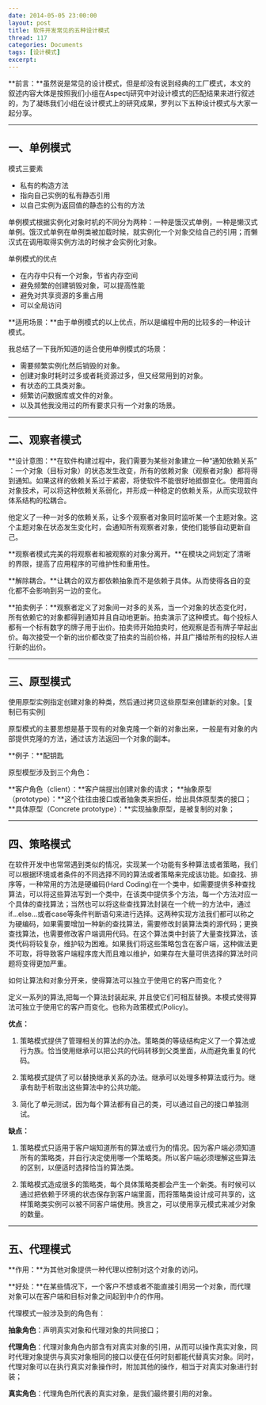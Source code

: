 ```yaml
---
date: 2014-05-05 23:00:00
layout: post
title: 软件开发常见的五种设计模式
thread: 117
categories: Documents
tags: [设计模式]
excerpt: 
---
```


**前言：**虽然说是常见的设计模式，但是却没有说到经典的工厂模式，本文的叙述内容大体是按照我们小组在Aspectj研究中对设计模式的匹配结果来进行叙述的，为了凝练我们小组在设计模式上的研究成果，罗列以下五种设计模式与大家一起分享。

----

## 一、单例模式

模式三要素

* 私有的构造方法
* 指向自己实例的私有静态引用
* 以自己实例为返回值的静态的公有的方法

单例模式根据实例化对象时机的不同分为两种：一种是饿汉式单例，一种是懒汉式单例。饿汉式单例在单例类被加载时候，就实例化一个对象交给自己的引用；而懒汉式在调用取得实例方法的时候才会实例化对象。

单例模式的优点

* 在内存中只有一个对象，节省内存空间
* 避免频繁的创建销毁对象，可以提高性能
* 避免对共享资源的多重占用
* 可以全局访问

**适用场景：**由于单例模式的以上优点，所以是编程中用的比较多的一种设计模式。

我总结了一下我所知道的适合使用单例模式的场景：

* 需要频繁实例化然后销毁的对象。
* 创建对象时耗时过多或者耗资源过多，但又经常用到的对象。
* 有状态的工具类对象。
* 频繁访问数据库或文件的对象。
* 以及其他我没用过的所有要求只有一个对象的场景。

----

## 二、观察者模式

**设计意图：**在软件构建过程中，我们需要为某些对象建立一种“通知依赖关系” ：一个对象（目标对象）的状态发生改变，所有的依赖对象（观察者对象）都将得到通知。如果这样的依赖关系过于紧密，将使软件不能很好地抵御变化。使用面向对象技术，可以将这种依赖关系弱化，并形成一种稳定的依赖关系，从而实现软件体系结构的松耦合。

他定义了一种一对多的依赖关系，让多个观察者对象同时监听某一个主题对象。这个主题对象在状态发生变化时，会通知所有观察者对象，使他们能够自动更新自己。

**观察者模式完美的将观察者和被观察的对象分离开。**在模块之间划定了清晰的界限，提高了应用程序的可维护性和重用性。

**解除耦合。**让耦合的双方都依赖抽象而不是依赖于具体。从而使得各自的变化都不会影响到另一边的变化。

**拍卖例子：**观察者定义了对象间一对多的关系，当一个对象的状态变化时，所有依赖它的对象都得到通知并且自动地更新。拍卖演示了这种模式。每个投标人都有一个标有数字的牌子用于出价。拍卖师开始拍卖时，他观察是否有牌子举起出价。每次接受一个新的出价都改变了拍卖的当前价格，并且广播给所有的投标人进行新的出价。

----

## 三、原型模式

使用原型实例指定创建对象的种类，然后通过拷贝这些原型来创建新的对象。[复制已有实例]

原型模式的主要思想是基于现有的对象克隆一个新的对象出来，一般是有对象的内部提供克隆的方法，通过该方法返回一个对象的副本。

**例子：**配钥匙

原型模型涉及到三个角色：

**客户角色（client）：**客户端提出创建对象的请求；
**抽象原型（prototype）：**这个往往由接口或者抽象类来担任，给出具体原型类的接口；
**具体原型（Concrete prototype）：**实现抽象原型，是被复制的对象； 

----

## 四、策略模式

在软件开发中也常常遇到类似的情况，实现某一个功能有多种算法或者策略，我们可以根据环境或者条件的不同选择不同的算法或者策略来完成该功能。如查找、排序等，一种常用的方法是硬编码(Hard Coding)在一个类中，如需要提供多种查找算法，可以将这些算法写到一个类中，在该类中提供多个方法，每一个方法对应一个具体的查找算法；当然也可以将这些查找算法封装在一个统一的方法中，通过if…else…或者case等条件判断语句来进行选择。这两种实现方法我们都可以称之为硬编码，如果需要增加一种新的查找算法，需要修改封装算法类的源代码；更换查找算法，也需要修改客户端调用代码。在这个算法类中封装了大量查找算法，该类代码将较复杂，维护较为困难。如果我们将这些策略包含在客户端，这种做法更不可取，将导致客户端程序庞大而且难以维护，如果存在大量可供选择的算法时问题将变得更加严重。

如何让算法和对象分开来，使得算法可以独立于使用它的客户而变化？

定义一系列的算法,把每一个算法封装起来, 并且使它们可相互替换。本模式使得算法可独立于使用它的客户而变化。也称为政策模式(Policy)。

**优点：**

1. 策略模式提供了管理相关的算法的办法。策略类的等级结构定义了一个算法或行为族。恰当使用继承可以把公共的代码转移到父类里面，从而避免重复的代码。

2. 策略模式提供了可以替换继承关系的办法。继承可以处理多种算法或行为。继承有助于析取出这些算法中的公共功能。

3. 简化了单元测试，因为每个算法都有自己的类，可以通过自己的接口单独测试。

**缺点：**

1. 策略模式只适用于客户端知道所有的算法或行为的情况。因为客户端必须知道所有的策略类，并自行决定使用哪一个策略类。所以客户端必须理解这些算法的区别，以便适时选择恰当的算法类。

2. 策略模式造成很多的策略类，每个具体策略类都会产生一个新类。有时候可以通过把依赖于环境的状态保存到客户端里面，而将策略类设计成可共享的，这样策略类实例可以被不同客户端使用。换言之，可以使用享元模式来减少对象的数量。

----

## 五、代理模式

**作用：**为其他对象提供一种代理以控制对这个对象的访问。

**好处：**在某些情况下，一个客户不想或者不能直接引用另一个对象，而代理对象可以在客户端和目标对象之间起到中介的作用。

代理模式一般涉及到的角色有：

**抽象角色**：声明真实对象和代理对象的共同接口； 

**代理角色**：代理对象角色内部含有对真实对象的引用，从而可以操作真实对象，同时代理对象提供与真实对象相同的接口以便在任何时刻都能代替真实对象。同时，代理对象可以在执行真实对象操作时，附加其他的操作，相当于对真实对象进行封装；

**真实角色**：代理角色所代表的真实对象，是我们最终要引用的对象。
